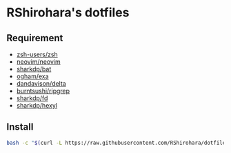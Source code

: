 # RShirohara's dotfiles

## Requirement

- [zsh-users/zsh](https://github.com/zsh-users/zsh)
- [neovim/neovim](https://github.com/neovim/neovim)
- [sharkdp/bat](https://github.com/sharkdp/bat)
- [ogham/exa](https://github.com/ogham/exa)
- [dandavison/delta](https://github.com/dandavison/delta)
- [burntsushi/ripgrep](https://github.com/burntsushi/ripgrep)
- [sharkdp/fd](https://github.com/sharkdp/fd)
- [sharkdp/hexyl](https://github.com/sharkdp/hexyl)

## Install

```bash
bash -c "$(curl -L https://raw.githubusercontent.com/RShirohara/dotfiles/master/etc/httpsetup)"
```

